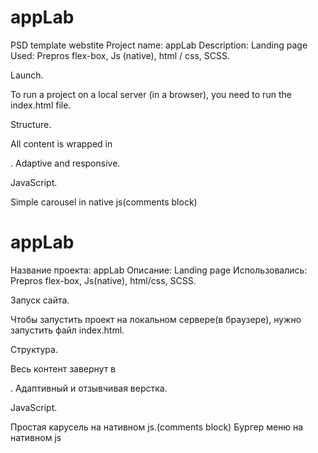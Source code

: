# appLab

PSD template webstite
Project name: appLab
Description:
Landing page
Used:
Prepros
flex-box,
Js (native),
html / css,
SCSS.

Launch.

To run a project on a local server (in a browser), you need to run the index.html file.

Structure.

All content is wrapped in  <div class = "wrapper"> </div>.
Adaptive and responsive.

JavaScript.

Simple carousel in native js(comments block)


# appLab
Название проекта: appLab
Описание:
Landing page
Использовались:
Prepros
flex-box,
Js(native),
html/css,
SCSS.

Запуск сайта.

Чтобы запустить проект на локальном сервере(в браузере), нужно запустить файл index.html.

Структура.

Весь контент завернут в <div class="wrapper"></div>.
Адаптивный и отзывчивая верстка.

JavaScript.

Простая карусель на нативном js.(comments block)
Бургер меню на нативном js


